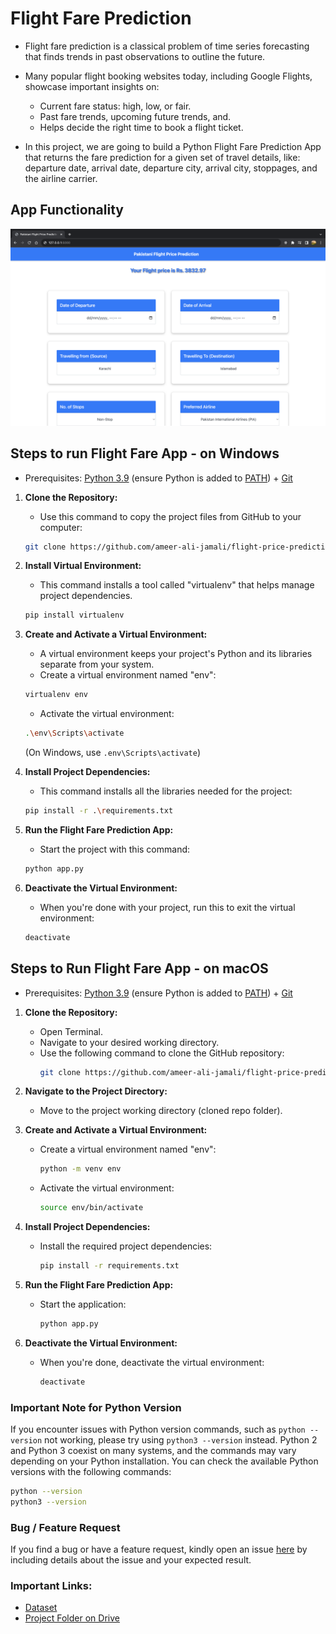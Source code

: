 # Flight Fare Prediction

- Flight fare prediction is a classical problem of time series forecasting that finds trends in past observations to outline the future.
- Many popular flight booking websites today, including Google Flights, showcase important insights on:

  - Current fare status: high, low, or fair.
  - Past fare trends, upcoming future trends, and.
  - Helps decide the right time to book a flight ticket.
- In this project, we are going to build a Python Flight Fare Prediction App that returns the fare prediction for a given set of travel details, like: departure date, arrival date, departure city, arrival city, stoppages, and the airline carrier.

## App Functionality

![](templates/App_Functionality.png)

## Steps to run Flight Fare App - on Windows

* Prerequisites: [Python 3.9](https://www.python.org/downloads/) (ensure Python is added to [PATH](https://medium.com/co-learning-lounge/how-to-download-install-python-on-windows-2021-44a707994013)) + [Git](https://git-scm.com/downloads)

1. **Clone the Repository:**

   - Use this command to copy the project files from GitHub to your computer:

   ```bash
   git clone https://github.com/ameer-ali-jamali/flight-price-prediction.git
   ```
2. **Install Virtual Environment:**

   - This command installs a tool called "virtualenv" that helps manage project dependencies.

   ```bash
   pip install virtualenv
   ```
3. **Create and Activate a Virtual Environment:**

   - A virtual environment keeps your project's Python and its libraries separate from your system.
   - Create a virtual environment named "env":

   ```bash
   virtualenv env
   ```

   - Activate the virtual environment:

   ```bash
   .\env\Scripts\activate
   ```

   (On Windows, use `.env\Scripts\activate`)
4. **Install Project Dependencies:**

   - This command installs all the libraries needed for the project:

   ```bash
   pip install -r .\requirements.txt
   ```
5. **Run the Flight Fare Prediction App:**

   - Start the project with this command:

   ```bash
   python app.py
   ```
6. **Deactivate the Virtual Environment:**

   - When you're done with your project, run this to exit the virtual environment:

   ```bash
   deactivate
   ```

## Steps to Run Flight Fare App - on macOS

* Prerequisites: [Python 3.9](https://www.python.org/downloads/) (ensure Python is added to [PATH](https://medium.com/co-learning-lounge/how-to-download-install-python-on-windows-2021-44a707994013)) + [Git](https://git-scm.com/downloads)

1. **Clone the Repository:**

   - Open Terminal.
   - Navigate to your desired working directory.
   - Use the following command to clone the GitHub repository:
     ```bash
     git clone https://github.com/ameer-ali-jamali/flight-price-prediction.git
     ```
2. **Navigate to the Project Directory:**

   - Move to the project working directory (cloned repo folder).
3. **Create and Activate a Virtual Environment:**

   - Create a virtual environment named "env":
     ```bash
     python -m venv env
     ```
   - Activate the virtual environment:
     ```bash
     source env/bin/activate
     ```
4. **Install Project Dependencies:**

   - Install the required project dependencies:
     ```bash
     pip install -r requirements.txt
     ```
5. **Run the Flight Fare Prediction App:**

   - Start the application:
     ```bash
     python app.py
     ```
6. **Deactivate the Virtual Environment:**

   - When you're done, deactivate the virtual environment:
     ```bash
     deactivate
     ```

### Important Note for Python Version

If you encounter issues with Python version commands, such as `python --version` not working, please try using `python3 --version` instead. Python 2 and Python 3 coexist on many systems, and the commands may vary depending on your Python installation. You can check the available Python versions with the following commands:

```bash
python --version
python3 --version
```

### Bug / Feature Request

If you find a bug or have a feature request, kindly open an issue [here](https://github.com/ameer-ali-jamali/flight-price-prediction/issues) by including details about the issue and your expected result.

### Important Links:

* [Dataset](https://www.kaggle.com/datasets/nikhilmittal/flight-fare-prediction-mh)
* [Project Folder on Drive](https://drive.google.com/drive/folders/1vnapi048bbmoXyoxOLLX6W_tA6a1uQ9w?usp=sharing)
